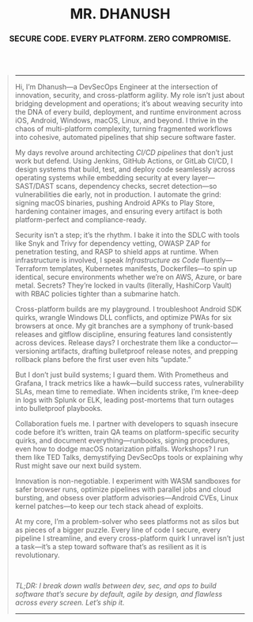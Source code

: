  <br><br><br><br>

<h1 align="center">MR. DHANUSH</h1>
<h3 align="center">SECURE CODE. EVERY PLATFORM. ZERO COMPROMISE.</h3>

<br><br>
 
> -----
> 
>Hi, I’m Dhanush—a DevSecOps Engineer at the intersection of innovation, security, and cross-platform agility. My role isn’t just about bridging development and operations; it’s about weaving security into the DNA of every build, deployment, and runtime environment across iOS, Android, Windows, macOS, Linux, and beyond. I thrive in the chaos of multi-platform complexity, turning fragmented workflows into cohesive, automated pipelines that ship secure software faster.  
> 
>My days revolve around architecting *CI/CD pipelines* that don’t just work but defend. Using Jenkins, GitHub Actions, or GitLab CI/CD, I design systems that build, test, and deploy code seamlessly across operating systems while embedding security at every layer—SAST/DAST scans, dependency checks, secret detection—so vulnerabilities die early, not in production. I automate the grind: signing macOS binaries, pushing Android APKs to Play Store, hardening container images, and ensuring every artifact is both platform-perfect and compliance-ready.  
> 
>Security isn’t a step; it’s the rhythm. I bake it into the SDLC with tools like Snyk and Trivy for dependency vetting, OWASP ZAP for penetration testing, and RASP to shield apps at runtime. When infrastructure is involved, I speak *Infrastructure as Code* fluently—Terraform templates, Kubernetes manifests, Dockerfiles—to spin up identical, secure environments whether we’re on AWS, Azure, or bare metal. Secrets? They’re locked in vaults (literally, HashiCorp Vault) with RBAC policies tighter than a submarine hatch.  
> 
>Cross-platform builds are my playground. I troubleshoot Android SDK quirks, wrangle Windows DLL conflicts, and optimize PWAs for six browsers at once. My git branches are a symphony of trunk-based releases and gitflow discipline, ensuring features land consistently across devices. Release days? I orchestrate them like a conductor—versioning artifacts, drafting bulletproof release notes, and prepping rollback plans before the first user even hits “update.”  
> 
>But I don’t just build systems; I guard them. With Prometheus and Grafana, I track metrics like a hawk—build success rates, vulnerability SLAs, mean time to remediate. When incidents strike, I’m knee-deep in logs with Splunk or ELK, leading post-mortems that turn outages into bulletproof playbooks.  
> 
>Collaboration fuels me. I partner with developers to squash insecure code before it’s written, train QA teams on platform-specific security quirks, and document everything—runbooks, signing procedures, even how to dodge macOS notarization pitfalls. Workshops? I run them like TED Talks, demystifying DevSecOps tools or explaining why Rust might save our next build system.  
> 
>Innovation is non-negotiable. I experiment with WASM sandboxes for safer browser runs, optimize pipelines with parallel jobs and cloud bursting, and obsess over platform advisories—Android CVEs, Linux kernel patches—to keep our tech stack ahead of exploits.  
> 
>At my core, I’m a problem-solver who sees platforms not as silos but as pieces of a bigger puzzle. Every line of code I secure, every pipeline I streamline, and every cross-platform quirk I unravel isn’t just a task—it’s a step toward software that’s as resilient as it is revolutionary.  
> 
><br>
> 
>*TL;DR:* *I break down walls between dev, sec, and ops to build software that’s secure by default, agile by design, and flawless across *every screen. Let’s ship it.**
> 
>-----
